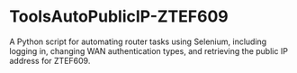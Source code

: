 # ToolsAutoPublicIP-ZTEF609
A Python script for automating router tasks using Selenium, including logging in, changing WAN authentication types, and retrieving the public IP address for ZTEF609.
